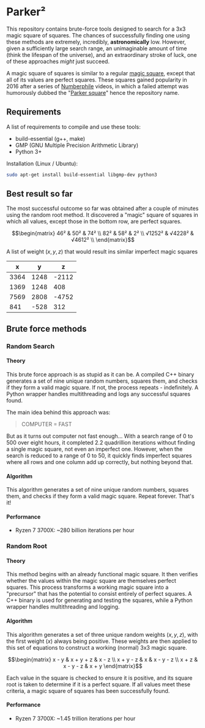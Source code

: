 # Parker²

This repository contains brute-force tools designed to search for a 3x3 magic square of squares. The chances of successfully finding one using these methods are extremely, incredibly, **astronomically** low. However, given a sufficiently large search range, an unimaginable amount of time (think the lifespan of the universe), and an extraordinary stroke of luck, one of these approaches *might* just succeed.

A magic square of squares is similar to a regular [magic square](https://en.wikipedia.org/wiki/Magic_square), except that all of its values are perfect squares. These squares gained popularity in 2016 after a series of [Numberphile](https://www.youtube.com/@numberphile) videos, in which a failed attempt was humorously dubbed the "[Parker square](https://www.youtube.com/watch?v=aOT_bG-vWyg)" hence the repository name.

## Requirements

A list of requirements to compile and use these tools:

- build-essential (g++, make)
- GMP (GNU Multiple Precision Arithmetic Library)
- Python 3+

Installation (Linux / Ubuntu):

```bash
sudo apt-get install build-essential libgmp-dev python3
```

## Best result so far

The most successful outcome so far was obtained after a couple of minutes using the random root method. It discovered a "magic" square of squares in which all values, except those in the bottom row, are perfect squares.

```math
\begin{matrix}
46²    &   50²  &   74²  \\
82²    &   58²  &   2²   \\
√1252² & √4228² & √4612² \\
\end{matrix}
```

A list of weight $(x, y, z)$ that would result ins similar imperfect magic squares

| x    | y     | z     |
| ---- | ----- | ----- |
| 3364 | 1248  | -2112 |
| 1369 | 1248  | 408   |
| 7569 | 2808  | -4752 |
| 841  | -528  | 312   |

## Brute force methods

### Random Search

#### Theory

This brute force approach is as stupid as it can be. A compiled C++ binary generates a set of nine unique random numbers, squares them, and checks if they form a valid magic square. If not, the process repeats - indefinitely. A Python wrapper handles multithreading and logs any successful squares found.

The main idea behind this approach was:
> COMPUTER = FAST

But as it turns out computer not fast enough... With a search range of 0 to 500 over eight hours, it completed 2.2 quadrillion iterations without finding a single magic square, not even an imperfect one. However, when the search is reduced to a range of 0 to 50, it quickly finds imperfect squares where all rows and one column add up correctly, but nothing beyond that.

#### Algorithm

This algorithm generates a set of nine unique random numbers, squares them, and checks if they form a valid magic square. Repeat forever. That's it!

#### Performance

- Ryzen 7 3700X: ~280 billion iterations per hour

### Random Root

#### Theory

This method begins with an already functional magic square. It then verifies whether the values within the magic square are themselves perfect squares. This process transforms a working magic square into a "precursor" that has the potential to consist entirely of perfect squares. A C++ binary is used for generating and testing the squares, while a Python wrapper handles multithreading and logging.

#### Algorithm

This algorithm generates a set of three unique random weights $(x, y, z)$, with the first weight $(x)$ always being positive. These weights are then applied to this set of equations to construct a working (normal) 3x3 magic square.

```math
\begin{matrix}
  x - y   & x + y + z &   x - z   \\
x + y - z &     x     & x - y - z \\
  x + z   & x - y - z &   x + y
\end{matrix}
```

Each value in the square is checked to ensure it is positive, and its square root is taken to determine if it is a perfect square. If all values meet these criteria, a magic square of squares has been successfully found.

#### Performance

- Ryzen 7 3700X: ~1.45 trillion iterations per hour